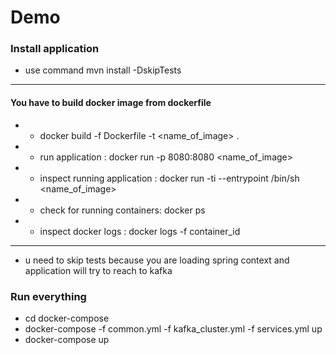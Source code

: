 # Demo

### Install application

* use command mvn install -DskipTests
* * *
#### You have to build docker image from dockerfile 
* * docker build -f Dockerfile -t <name_of_image> .
* * run application : docker run -p 8080:8080 <name_of_image>
* * inspect running application : docker run -ti --entrypoint /bin/sh <name_of_image>
* * check for running containers: docker ps
* * inspect docker logs : docker logs -f container_id
* * *
* u need to skip tests because you are loading spring context and application will try to reach to kafka 

### Run everything 

* cd docker-compose 
* docker-compose -f common.yml -f kafka_cluster.yml -f services.yml up 
* docker-compose up